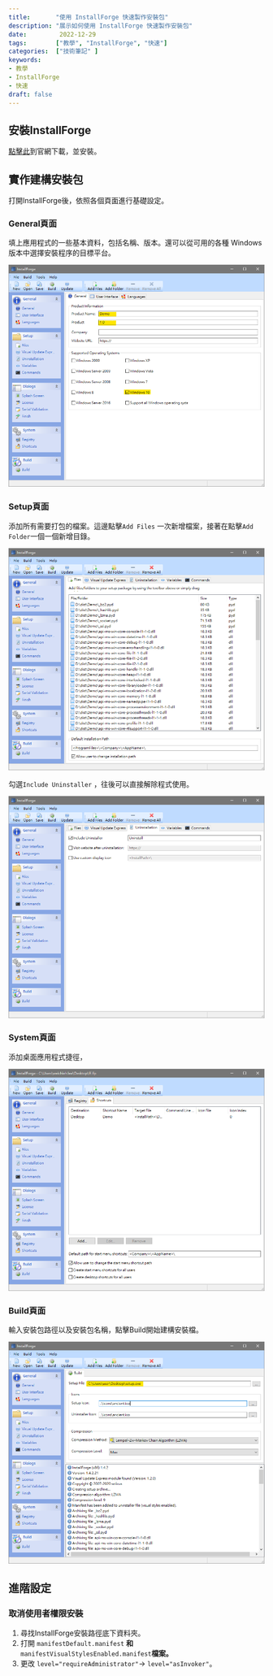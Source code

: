 ```yaml
---
title:       "使用 InstallForge 快速製作安裝包"
description: "展示如何使用 InstallForge 快速製作安裝包"
date:         2022-12-29
tags:        ["教學", "InstallForge", "快速"]
categories:  ["技術筆記" ]
keywords:
- 教學
- InstallForge
- 快速
draft: false
---
```

<!--more-->

## 安裝****InstallForge****

[點擊此](https://installforge.net/download/#)到官網下載，並安裝。

## 實作建構安裝包

打開InstallForge後，依照各個頁面進行基礎設定。

### General頁面

填上應用程式的一些基本資料，包括名稱、版本。還可以從可用的各種 Windows 版本中選擇安裝程序的目標平台。

![Untitled.png](%E5%85%8D%E8%B2%BB%E6%89%93%E5%8C%85%E5%B7%A5%E5%85%B7InstallForge%20c75524de63764da0a39f4c9e05266a4d/Untitled.png)

### Setup頁面

添加所有需要打包的檔案。這邊點擊`Add Files` 一次新增檔案，接著在點擊`Add Folder`一個一個新增目錄。

![Untitled 1.png](%E5%85%8D%E8%B2%BB%E6%89%93%E5%8C%85%E5%B7%A5%E5%85%B7InstallForge%20c75524de63764da0a39f4c9e05266a4d/Untitled_1.png)

勾選`Include Uninstaller` ，往後可以直接解除程式使用。

![Untitled 2.png](%E5%85%8D%E8%B2%BB%E6%89%93%E5%8C%85%E5%B7%A5%E5%85%B7InstallForge%20c75524de63764da0a39f4c9e05266a4d/Untitled_2.png)

### System頁面

添加桌面應用程式捷徑，

![Untitled 3.png](%E5%85%8D%E8%B2%BB%E6%89%93%E5%8C%85%E5%B7%A5%E5%85%B7InstallForge%20c75524de63764da0a39f4c9e05266a4d/Untitled_3.png)

### Build頁面

輸入安裝包路徑以及安裝包名稱，點擊Build開始建構安裝檔。

![Untitled 4.png](%E5%85%8D%E8%B2%BB%E6%89%93%E5%8C%85%E5%B7%A5%E5%85%B7InstallForge%20c75524de63764da0a39f4c9e05266a4d/Untitled_4.png)


## 進階設定

### 取消使用者權限安裝

1. 尋找InstallForge安裝路徑底下資料夾。
2. 打開 `manifestDefault.manifest` **和** `manifestVisualStylesEnabled.manifest`**檔案。**
3. 更改 `level="requireAdministrator"`→ `level="asInvoker"`。